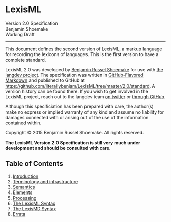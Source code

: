 #  LexisML  #

Version 2.0 Specification<br>
Benjamin Shoemake<br>
Working Draft

- - -

This document defines the second version of LexisML, a markup language for recording the lexicons of languages.
This is the first version to have a complete standard.

LexisML 2.0 was developed by [Benjamin Russel Shoemake][BENJAM] for use with [the langdev project][LANGDEV].
The specification was written in [GitHub-Flavored Markdown][GFM] and published to GitHub at <https://github.com/literallybenjam/LexisML/tree/master/2.0/standard>.
A version history can be found there.
If you wish to get involved in the LexisML project, reach out to the langdev team [on twitter][LANGDEVTWEETS] or [through GitHub][LANGDEV].

Although this specificiation has been prepared with care, the author(s) make no express or implied warranty of any kind and assume no liability for damages connected with or arising out of the use of the information contained within.

Copyright © 2015 Benjamin Russel Shoemake. All rights reserved.

__The LexisML Version 2.0 Specification is still very much under development and should be consulted with care.__

##  Table of Contents  ##

01. [Introduction](01%20Introduction.md)
02. [Terminology and infrastructure](02%20Terminology%20and%20infrastructure.md)
03. [Semantics](03%20Semantics.md)
04. [Elements](04%20Elements.md)
05. [Processing](05%20Processing.md)
06. [The LexisML Syntax](06%20The%20LexisML%20Syntax.md)
07. [The LexisMD Syntax](07%20The%20LexisMD%20Syntax.md)
08. [Errata](08%20Errata.md)


[BENJAM]: http://benjam.xyz/
[GFM]: https://help.github.com/articles/github-flavored-markdown/
[LANGDEV]: https://github.com/literallybenjam/langdev/
[LANGDEVTWEETS]: https://twitter.com/langdevblog/
